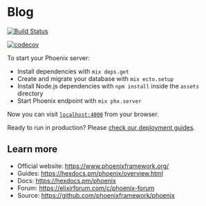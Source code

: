 # Blog
[![Build Status](https://travis-ci.com/kadmohardy/Blog.svg?branch=main)](https://travis-ci.com/kadmohardy/Blog)

[![codecov](https://codecov.io/gh/kadmohardy/Blog/branch/main/graph/badge.svg?token=FW8FZFZR7G)](https://codecov.io/gh/kadmohardy/Blog)

To start your Phoenix server:

  * Install dependencies with `mix deps.get`
  * Create and migrate your database with `mix ecto.setup`
  * Install Node.js dependencies with `npm install` inside the `assets` directory
  * Start Phoenix endpoint with `mix phx.server`

Now you can visit [`localhost:4000`](http://localhost:4000) from your browser.

Ready to run in production? Please [check our deployment guides](https://hexdocs.pm/phoenix/deployment.html).

## Learn more

  * Official website: https://www.phoenixframework.org/
  * Guides: https://hexdocs.pm/phoenix/overview.html
  * Docs: https://hexdocs.pm/phoenix
  * Forum: https://elixirforum.com/c/phoenix-forum
  * Source: https://github.com/phoenixframework/phoenix
